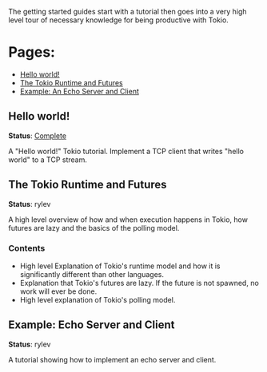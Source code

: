 The getting started guides start with a tutorial then goes into a very high
level tour of necessary knowledge for being productive with Tokio.

# Pages:

* [Hello world!](#hello-world)
* [The Tokio Runtime and Futures](#futures)
* [Example: An Echo Server and Client](#echo)

<a name="hello-world"></a>
## Hello world!

**Status**: [Complete](https://tokio.rs/docs/getting-started/hello-world/)

A "Hello world!" Tokio tutorial. Implement a TCP client that writes "hello world" to
a TCP stream.

<a name="futures"></a>
## The Tokio Runtime and Futures

**Status**: rylev

A high level overview of how and when execution happens in Tokio, how futures
are lazy and the basics of the polling model.

### Contents

* High level Explanation of Tokio's runtime model and how it is significantly different than other languages.
* Explanation that Tokio's futures are lazy. If the future is not spawned, no work will ever be done.
* High level explanation of Tokio's polling model.

<a name="echo"></a>
## Example: Echo Server and Client

**Status**: rylev

A tutorial showing how to implement an echo server and client.